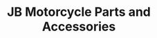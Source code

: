 ---
title: "JB Motorcycle Parts and Accessories"
url: /cainta/jb-motorcycle-parts-and-accessories/
shop: Allgemein
---